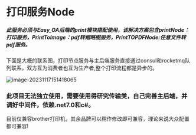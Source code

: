 # 打印服务Node

##### 此服务必须与Easy_OA后端的print模块搭配使用，该解决方案包含printNode：打印服务，PrintToImage：pdf转缩略图服务，PrintTOPDFNode:任意文件转pdf服务。

下面是大概的联系图，打印节点服务与主后端服务直接通过consul和rocketmq队列联系，双方互为消费者也互为生产者,整个打印流程都是异步的。

![image-20231117151418065](C:/Users/qc200/AppData/Roaming/Typora/typora-user-images/image-20231117151418065.png)



### 此项目无法独立使用，需要使用得研究传输类，自己完善主后端，并调好中间件，依赖.net7.0和c#。

目前仅兼容brother打印机，其余品牌可以稍作修改即可兼容，理论来说大众配置都可兼容!